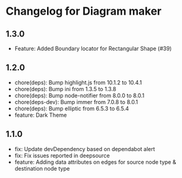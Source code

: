 # Changelog for Diagram maker

## 1.3.0
* Feature: Added Boundary locator for Rectangular Shape (#39) 

## 1.2.0
* chore(deps): Bump highlight.js from 10.1.2 to 10.4.1
* chore(deps): Bump ini from 1.3.5 to 1.3.8
* chore(deps): Bump node-notifier from 8.0.0 to 8.0.1
* chore(deps-dev): Bump immer from 7.0.8 to 8.0.1
* chore(deps): Bump elliptic from 6.5.3 to 6.5.4
* feature: Dark Theme

## 1.1.0
*  fix: Update devDependency based on dependabot alert
*  fix: Fix issues reported in deepsource
*  feature: Adding data attributes on edges for source node type & destination node type
